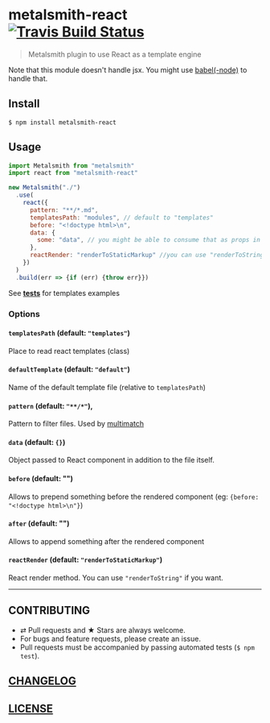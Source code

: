 # metalsmith-react [![Travis Build Status](https://travis-ci.org/MoOx/metalsmith-react.svg)](https://travis-ci.org/MoOx/metalsmith-react)

> Metalsmith plugin to use React as a template engine

Note that this module doesn't handle jsx.
You might use [babel(-node)](http://babeljs.io/) to handle that.

## Install

```console
$ npm install metalsmith-react
```

## Usage

```js
import Metalsmith from "metalsmith"
import react from "metalsmith-react"

new Metalsmith("./")
  .use(
    react({
      pattern: "**/*.md",
      templatesPath: "modules", // default to "templates"
      before: "<!doctype html>\n",
      data: {
        some: "data", // you might be able to consume that as props in the template
      },
      reactRender: "renderToStaticMarkup" //you can use "renderToString" if you want
    })
  )
  .build(err => {if (err) {throw err}})
```

See [__tests__](__tests__) for templates examples

### Options

#### `templatesPath` (default: `"templates"`)

Place to read react templates (class)

#### `defaultTemplate` (default: `"default"`)

Name of the default template file (relative to `templatesPath`)

#### `pattern` (default: `"**/*"`),

Pattern to filter files. Used by [multimatch](https://github.com/sindresorhus/multimatch)

#### `data` (default: `{}`)

Object passed to React component in addition to the file itself.

#### `before` (default: "")

Allows to prepend something before the rendered component (eg: `{before: "<!doctype html>\n"}`)

#### `after` (default: "")

Allows to append something after the rendered component

#### `reactRender` (default: `"renderToStaticMarkup"`)

React render method. You can use `"renderToString"` if you want.

---

## CONTRIBUTING

* ⇄ Pull requests and ★ Stars are always welcome.
* For bugs and feature requests, please create an issue.
* Pull requests must be accompanied by passing automated tests (`$ npm test`).

## [CHANGELOG](CHANGELOG.md)

## [LICENSE](LICENSE)
